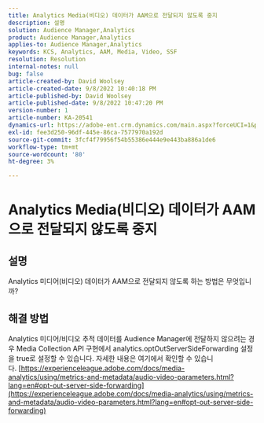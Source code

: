 ```yaml
---
title: Analytics Media(비디오) 데이터가 AAM으로 전달되지 않도록 중지
description: 설명
solution: Audience Manager,Analytics
product: Audience Manager,Analytics
applies-to: Audience Manager,Analytics
keywords: KCS, Analytics, AAM, Media, Video, SSF
resolution: Resolution
internal-notes: null
bug: false
article-created-by: David Woolsey
article-created-date: 9/8/2022 10:40:18 PM
article-published-by: David Woolsey
article-published-date: 9/8/2022 10:47:20 PM
version-number: 1
article-number: KA-20541
dynamics-url: https://adobe-ent.crm.dynamics.com/main.aspx?forceUCI=1&pagetype=entityrecord&etn=knowledgearticle&id=6012852f-c72f-ed11-9db1-00224808613b
exl-id: fee3d250-96df-445e-86ca-7577970a192d
source-git-commit: 3fcf4f79956f54b55386e444e9e443ba886a1de6
workflow-type: tm+mt
source-wordcount: '80'
ht-degree: 3%

---
```


# Analytics Media(비디오) 데이터가 AAM으로 전달되지 않도록 중지

## 설명

Analytics 미디어(비디오) 데이터가 AAM으로 전달되지 않도록 하는 방법은 무엇입니까?

## 해결 방법


Analytics 미디어/비디오 추적 데이터를 Audience Manager에 전달하지 않으려는 경우 Media Collection API 구현에서 analytics.optOutServerSideForwarding 설정을 true로 설정할 수 있습니다. 자세한 내용은 여기에서 확인할 수 있습니다. [https://experienceleague.adobe.com/docs/media-analytics/using/metrics-and-metadata/audio-video-parameters.html?lang=en#opt-out-server-side-forwarding](https://experienceleague.adobe.com/docs/media-analytics/using/metrics-and-metadata/audio-video-parameters.html?lang=en#opt-out-server-side-forwarding)
